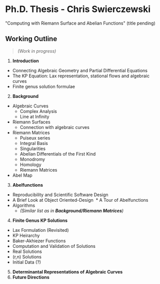 # Ph.D. Thesis - Chris Swierczewski

"Computing with Riemann Surface and Abelian Functions" (title pending)

## Working Outline

> *(Work in progress)*

1. **Introduction**
  * Connecting Algebraic Geometry and Partial Differential Equations
  * The KP Equation: Lax representation, stational flows and algebraic curves
  * Finite genus solution formulae
2. **Background**
  * Algebraic Curves
    * Complex Analysis
    * Line at Infinity
  * Riemann Surfaces
    * Connection with algebraic curves
  * Riemann Matrices
    * Puiseux series
    * Integral Basis
    * Singularities
    * Abelian Differentials of the First Kind
    * Monodromy
    * Homology
    * Riemann Matrices
  * Abel Map
3. **Abelfunctions**
  * Reproducibility and Scientific Software Design
  * A Brief Look at Object Oriented-Design
  * A Tour of Abelfunctions
  * Algorithms
    * *(Similar list as in **Background/Riemann Matrices**)*
4. **Finite Genus KP Solutions**
  * Lax Formulation (Revisited)
  * KP Heirarchy
  * Baker-Akhiezer Functions
  * Computation and Validation of Solutions
  * Real Solutions
  * (r,n) Solutions
  * Initial Data (?)
5. **Determinantal Representations of Algebraic Curves**
6. **Future Directions**

